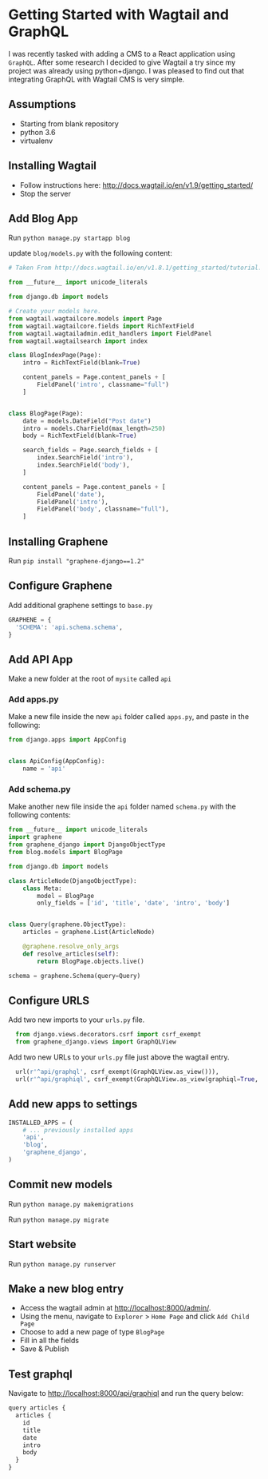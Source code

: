 # Getting Started with Wagtail and GraphQL
I was recently tasked with adding a CMS to a React application using `GraphQL`.  After some research I decided to give Wagtail a try since my project was already using python+django.  I was pleased to find out that integrating GraphQL with Wagtail CMS is very simple.

## Assumptions
* Starting from blank repository
* python 3.6
* virtualenv

## Installing Wagtail
* Follow instructions here: http://docs.wagtail.io/en/v1.9/getting_started/
* Stop the server

## Add Blog App
Run `python manage.py startapp blog`

update `blog/models.py` with the following content:

``` python
# Taken From http://docs.wagtail.io/en/v1.8.1/getting_started/tutorial.html

from __future__ import unicode_literals

from django.db import models

# Create your models here.
from wagtail.wagtailcore.models import Page
from wagtail.wagtailcore.fields import RichTextField
from wagtail.wagtailadmin.edit_handlers import FieldPanel
from wagtail.wagtailsearch import index

class BlogIndexPage(Page):
    intro = RichTextField(blank=True)

    content_panels = Page.content_panels + [
        FieldPanel('intro', classname="full")
    ]


class BlogPage(Page):
    date = models.DateField("Post date")
    intro = models.CharField(max_length=250)
    body = RichTextField(blank=True)

    search_fields = Page.search_fields + [
        index.SearchField('intro'),
        index.SearchField('body'),
    ]

    content_panels = Page.content_panels + [
        FieldPanel('date'),
        FieldPanel('intro'),
        FieldPanel('body', classname="full"),
    ]
```

## Installing Graphene
Run `pip install "graphene-django==1.2"`

## Configure Graphene
Add additional graphene settings to `base.py`

``` python
GRAPHENE = {
  'SCHEMA': 'api.schema.schema',
}
```

## Add API App
Make a new folder at the root of `mysite` called `api`

### Add apps.py
Make a new file inside the new `api` folder called `apps.py`, and paste in the following:

``` python
from django.apps import AppConfig


class ApiConfig(AppConfig):
    name = 'api'
```

### Add schema.py
Make another new file inside the `api` folder named `schema.py` with the following contents:

``` python
from __future__ import unicode_literals
import graphene
from graphene_django import DjangoObjectType
from blog.models import BlogPage

from django.db import models

class ArticleNode(DjangoObjectType):
    class Meta:
        model = BlogPage
        only_fields = ['id', 'title', 'date', 'intro', 'body']


class Query(graphene.ObjectType):
    articles = graphene.List(ArticleNode)

    @graphene.resolve_only_args
    def resolve_articles(self):
        return BlogPage.objects.live()

schema = graphene.Schema(query=Query)
```

## Configure URLS
Add two new imports to your `urls.py` file.

``` python
  from django.views.decorators.csrf import csrf_exempt
  from graphene_django.views import GraphQLView
```

Add two new URLs to your `urls.py` file just above the wagtail entry.
``` python
  url(r'^api/graphql', csrf_exempt(GraphQLView.as_view())),
  url(r'^api/graphiql', csrf_exempt(GraphQLView.as_view(graphiql=True, pretty=True))),
```

## Add new apps to settings
``` python
INSTALLED_APPS = (
    # ... previously installed apps
    'api',
    'blog',
    'graphene_django',
)
```

## Commit new models
Run `python manage.py makemigrations`

Run `python manage.py migrate`

## Start website
Run `python manage.py runserver`

## Make a new blog entry
* Access the wagtail admin at [http://localhost:8000/admin/]().
* Using the menu, navigate to `Explorer` > `Home Page` and click `Add Child Page`
* Choose to add a new page of type `BlogPage`
* Fill in all the fields
* Save & Publish

## Test graphql
Navigate to [http://localhost:8000/api/graphiql](http://localhost:8000/api/graphiql/?query=query%20articles%20%7B%0A%20%20articles%20%7B%0A%20%20%20%20id%0A%20%20%20%20title%0A%20%20%20%20date%0A%20%20%20%20intro%0A%20%20%20%20body%0A%20%20%7D%0A%7D&operationName=articles) and run the query below:

```javascript
query articles {
  articles {
    id
    title
    date
    intro
    body
  }
}
```
